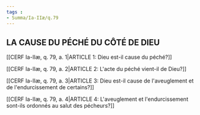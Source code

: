 ```yaml
---
tags : 
- Summa/Ia-IIæ/q.79
---
```


## LA CAUSE DU PÉCHÉ DU CÔTÉ DE DIEU

[[CERF Ia-IIæ, q. 79, a. 1|ARTICLE 1: Dieu est-il cause du péché?]]

[[CERF Ia-IIæ, q. 79, a. 2|ARTICLE 2: L'acte du péché vient-il de Dieu?]]

[[CERF Ia-IIæ, q. 79, a. 3|ARTICLE 3: Dieu est-il cause de l'aveuglement et de l'endurcissement de certains?]]

[[CERF Ia-IIæ, q. 79, a. 4|ARTICLE 4: L'aveuglement et l'endurcissement sont-ils ordonnés au salut des pécheurs?]]

